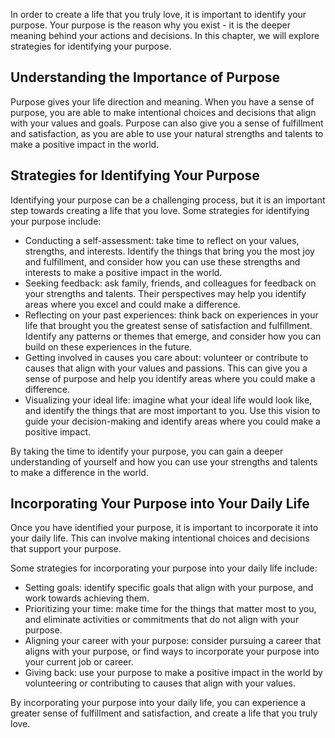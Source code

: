 
In order to create a life that you truly love, it is important to identify your purpose. Your purpose is the reason why you exist - it is the deeper meaning behind your actions and decisions. In this chapter, we will explore strategies for identifying your purpose.

Understanding the Importance of Purpose
---------------------------------------

Purpose gives your life direction and meaning. When you have a sense of purpose, you are able to make intentional choices and decisions that align with your values and goals. Purpose can also give you a sense of fulfillment and satisfaction, as you are able to use your natural strengths and talents to make a positive impact in the world.

Strategies for Identifying Your Purpose
---------------------------------------

Identifying your purpose can be a challenging process, but it is an important step towards creating a life that you love. Some strategies for identifying your purpose include:

* Conducting a self-assessment: take time to reflect on your values, strengths, and interests. Identify the things that bring you the most joy and fulfillment, and consider how you can use these strengths and interests to make a positive impact in the world.
* Seeking feedback: ask family, friends, and colleagues for feedback on your strengths and talents. Their perspectives may help you identify areas where you excel and could make a difference.
* Reflecting on your past experiences: think back on experiences in your life that brought you the greatest sense of satisfaction and fulfillment. Identify any patterns or themes that emerge, and consider how you can build on these experiences in the future.
* Getting involved in causes you care about: volunteer or contribute to causes that align with your values and passions. This can give you a sense of purpose and help you identify areas where you could make a difference.
* Visualizing your ideal life: imagine what your ideal life would look like, and identify the things that are most important to you. Use this vision to guide your decision-making and identify areas where you could make a positive impact.

By taking the time to identify your purpose, you can gain a deeper understanding of yourself and how you can use your strengths and talents to make a difference in the world.

Incorporating Your Purpose into Your Daily Life
-----------------------------------------------

Once you have identified your purpose, it is important to incorporate it into your daily life. This can involve making intentional choices and decisions that support your purpose.

Some strategies for incorporating your purpose into your daily life include:

* Setting goals: identify specific goals that align with your purpose, and work towards achieving them.
* Prioritizing your time: make time for the things that matter most to you, and eliminate activities or commitments that do not align with your purpose.
* Aligning your career with your purpose: consider pursuing a career that aligns with your purpose, or find ways to incorporate your purpose into your current job or career.
* Giving back: use your purpose to make a positive impact in the world by volunteering or contributing to causes that align with your values.

By incorporating your purpose into your daily life, you can experience a greater sense of fulfillment and satisfaction, and create a life that you truly love.
